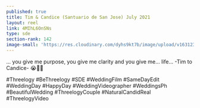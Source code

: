 ```yaml
---
published: true
title: Tim & Candice (Santuario de San Jose) July 2021
layout: reel
link: 4MIhL6OnSNs
type: sde
section-rank: 142
image-small: 'https://res.cloudinary.com/dyhs9kt7b/image/upload/v1631233545/Tim_a1-01a.jpg'
---
```

... you give me purpose, you give me clarity and you give me... life... 
-Tim to Candice- 😭💞✨

#Threelogy #BeThreelogy #SDE #WeddingFilm #SameDayEdit #WeddingDay #HappyDay #WeddingVideographer #WeddingsPh #BeautifulWedding #ThreelogyCouple #NaturalCandidReal #ThreelogyVideo
